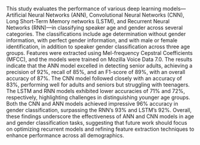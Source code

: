 This study evaluates the performance of various deep learning models—Artificial
Neural Networks (ANN), Convolutional Neural Networks (CNN), Long Short-Term Memory
networks (LSTM), and Recurrent Neural Networks (RNN)—in classifying speaker age and
gender across several categories. The classifications include age determination without
gender information, with perfect gender information, and with male or female identification, 
in addition to speaker gender classification across three age groups. Features were
extracted using Mel-frequency Cepstral Coefficients (MFCC), and the models were trained
on Mozilla Voice Data 7.0.
The results indicate that the ANN model excelled in detecting senior adults, achieving
a precision of 92%, recall of 85%, and an F1-score of 89%, with an overall accuracy of
87%. The CNN model followed closely with an accuracy of 83%, performing well for
adults and seniors but struggling with teenagers. The LSTM and RNN models exhibited
lower accuracies of 71% and 72%, respectively, highlighting challenges in distinguishing
younger age groups. Both the CNN and ANN models achieved impressive 96% accuracy in
gender classification, surpassing the RNN’s 93% and LSTM’s 92%. Overall, these findings
underscore the effectiveness of ANN and CNN models in age and gender classification
tasks, suggesting that future work should focus on optimizing recurrent models and
refining feature extraction techniques to enhance performance across all demographics.
